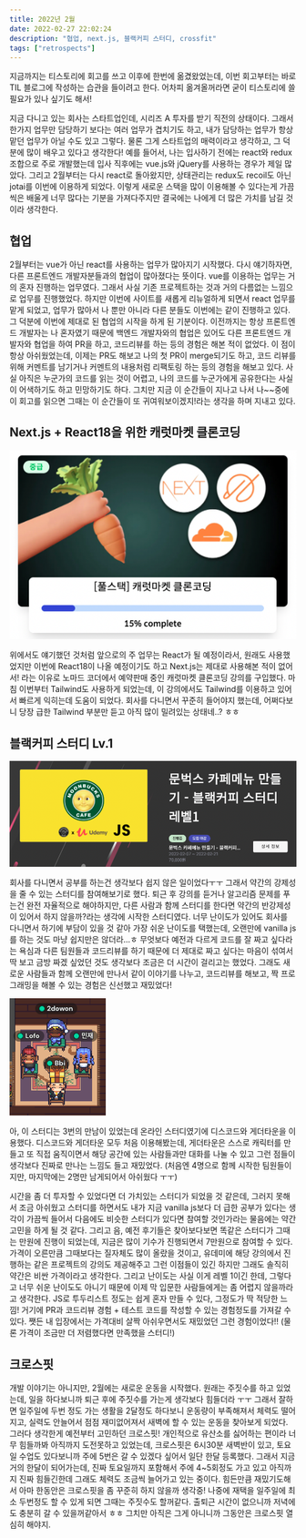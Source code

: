 ```yaml
---
title: 2022년 2월
date: 2022-02-27 22:02:24
description: "협업, next.js, 블랙커피 스터디, crossfit"
tags: ["retrospects"]
---
```


지금까지는 티스토리에 회고를 쓰고 이후에 한번에 옮겼왔었는데, 이번 회고부터는 바로 TIL 블로그에 작성하는 습관을 들이려고 한다. 어차피 옮겨올꺼라면 굳이 티스토리에 쓸 필요가 있나 싶기도 해서!

지금 다니고 있는 회사는 스타트업인데, 시리즈 A 투자를 받기 직전의 상태이다. 그래서 한가지 업무만 담당하기 보다는 여러 업무가 겹치기도 하고, 내가 담당하는 업무가 항상 맡던 업무가 아닐 수도 있고 그렇다. 물론 그게 스타트업의 매력이라고 생각하고, 그 덕분에 많이 배우고 있다고 생각한다! 예를 들어서, 나는 입사하기 전에는 react와 redux 조합으로 주로 개발했는데 입사 직후에는 vue.js와 jQuery를 사용하는 경우가 제일 많았다. 그리고 2월부터는 다시 react로 돌아왔지만, 상태관리는 redux도 recoil도 아닌 jotai를 이번에 이용하게 되었다. 이렇게 새로운 스택을 많이 이용해볼 수 있다는게 가끔씩은 배울게 너무 많다는 기분을 가져다주지만 결국에는 나에게 더 많은 가치를 남길 것이라 생각한다.

## 협업

2월부터는 vue가 아닌 react를 사용하는 업무가 많아지기 시작했다. 다시 얘기하자면, 다른 프론트엔드 개발자분들과의 협업이 많아졌다는 뜻이다. vue를 이용하는 업무는 거의 혼자 진행하는 업무였다. 그래서 사실 기존 프로젝트하는 것과 거의 다름없는 느낌으로 업무를 진행했었다. 하지만 이번에 사이트를 새롭게 리뉴얼하게 되면서 react 업무를 맡게 되었고, 업무가 많아서 나 뿐만 아니라 다른 분들도 이번에는 같이 진행하고 있다. 그 덕분에 이번에 제대로 된 협업의 시작을 하게 된 기분이다. 이전까지는 항상 프론트엔드 개발자는 나 혼자였기 때문에 백엔드 개발자와의 협업은 있어도 다른 프론트엔드 개발자와 협업을 하여 PR을 하고, 코드리뷰를 하는 등의 경험은 해본 적이 없었다. 이 점이 항상 아쉬웠었는데, 이제는 PR도 해보고 나의 첫 PR이 merge되기도 하고, 코드 리뷰를 위해 커멘트를 남기거나 커멘트의 내용처럼 리팩토링 하는 등의 경험을 해보고 있다. 사실 아직은 누군가의 코드를 읽는 것이 어렵고, 나의 코드를 누군가에게 공유한다는 사실이 어색하기도 하고 민망하기도 하다. 그치만 지금 이 순간들이 지나고 나서 나~~중에 이 회고를 읽으면 그때는 이 순간들이 또 귀여워보이겠지!라는 생각을 하며 지내고 있다.

## Next.js + React18을 위한 캐럿마켓 클론코딩

![img1](./1.png)

위에서도 얘기했던 것처럼 앞으로의 주 업무는 React가 될 예정이라서, 원래도 사용했었지만 이번에 React18이 나올 예정이기도 하고 Next.js는 제대로 사용해본 적이 없어서! 라는 이유로 노마드 코더에서 예약판매 중인 캐럿마켓 클론코딩 강의를 구입했다. 마침 이번부터 Tailwind도 사용하게 되었는데, 이 강의에서도 Tailwind를 이용하고 있어서 빠르게 익히는데 도움이 되었다. 회사를 다니면서 꾸준히 들어야지 했는데, 어쩌다보니 당장 급한 Tailwind 부분만 듣고 아직 많이 밀려있는 상태네..? ㅎㅎ

## 블랙커피 스터디 Lv.1

![img2](./2.png)

회사를 다니면서 공부를 하는건 생각보다 쉽지 않은 일이었다ㅜㅜ 그래서 약간의 강제성을 줄 수 있는 스터디를 참여해보기로 했다. 퇴근 후 강의를 듣거나 알고리즘 문제를 푸는건 완전 자율적으로 해야하지만, 다른 사람과 함께 스터디를 한다면 약간의 반강제성이 있어서 하지 않을까?라는 생각에 시작한 스터디였다. 너무 난이도가 있어도 회사를 다니면서 하기에 부담이 있을 것 같아 가장 쉬운 난이도를 택했는데, 오랜만에 vanilla js를 하는 것도 마냥 쉽지만은 않더라...ㅎ 무엇보다 예전과 다르게 코드를 잘 짜고 싶다라는 욕심과 다른 팀원들과 코드리뷰를 하기 때문에 더 제대로 짜고 싶다는 마음이 섞여서 딱 보고 금방 짜겠 싶었던 것도 생각보다 조금은 더 시간이 걸리고는 했었다. 그래도 새로운 사람들과 함께 오랜만에 만나서 같이 이야기를 나누고, 코드리뷰를 해보고, 짝 프로그래밍을 해볼 수 있는 경험은 신선했고 재밌었다!

![img3](./3.png)

아, 이 스터디는 3번의 만남이 있었는데 온라인 스터디였기에 디스코드와 게더타운을 이용했다. 디스코드와 게더타운 모두 처음 이용해봤는데, 게더타운은 스스로 캐릭터를 만들고 또 직접 움직이면서 해당 공간에 있는 사람들과만 대화를 나눌 수 있고 그런 점들이 생각보다 진짜로 만나는 느낌도 들고 재밌었다. (처음엔 4명으로 함께 시작한 팀원들이지만, 마지막에는 2명만 남게되어서 아쉬웠다 ㅜㅜ)

시간을 좀 더 투자할 수 있었다면 더 가치있는 스터디가 되었을 것 같은데, 그러지 못해서 조금 아쉬웠고 스터디를 하면서도 내가 지금 vanilla js보다 더 급한 공부가 있다는 생각이 가끔씩 들어서 다음에도 비슷한 스터디가 있다면 참여할 것인가라는 물음에는 약간 고민을 하게 될 것 같다. 그리고 음, 예전 후기들은 찾아보다보면 똑같은 스터디가 그때는 만원에 진행이 되었는데, 지금은 많이 기수가 진행되면서 7만원으로 참여할 수 있다. 가격이 오른만큼 그때보다는 질자체도 많이 올랐을 것이고, 유데미에 해당 강의에서 진행하는 같은 프로젝트의 강의도 제공해주고 그런 이점들이 있긴 하지만 그래도 솔직히 약간은 비싼 가격이라고 생각한다. 그리고 난이도는 사실 이게 레벨 1이긴 한데, 그렇다고 너무 쉬운 난이도도 아니기 때문에 이제 막 입문한 사람들에게는 좀 어렵지 않을까라고 생각한다. JS로 투두리스트 정도는 쉽게 혼자 만들 수 있다, 그정도가 딱 적당한 느낌! 거기에 PR과 코드리뷰 경험 + 테스트 코드를 작성할 수 있는 경험정도를 가져갈 수 있다. 쨋든 내 입장에서는 가격대비 살짝 아쉬우면서도 재밌었던 그런 경험이었다!! (물론 가격이 조금만 더 저렴했다면 만족했을 스터디!)

## 크로스핏

개발 이야기는 아니지만, 2월에는 새로운 운동을 시작했다. 원래는 주짓수를 하고 있었는데, 일을 하다보니까 퇴근 후에 주짓수를 가는게 생각보다 힘들더라 ㅜㅜ 그래서 잘하면 일주일에 두번 정도 가는 생활을 2달정도 하다보니 운동량이 부족해져서 체력도 떨어지고, 실력도 안늘어서 점점 재미없어져서 새벽에 할 수 있는 운동을 찾아보게 되었다. 그러다 생각한게 예전부터 고민하던 크로스핏! 개인적으로 유산소를 싫어하는 편이라 너무 힘들까봐 아직까지 도전못하고 있었는데, 크로스핏은 6시30분 새벽반이 있고, 토요일 수업도 있다보니까 주에 5번은 갈 수 있겠다 싶어서 일단 한달 등록했다. 그래서 지금 거의 한달이 되어가는데, 진짜 토요일까지 포함해서 주에 4~5회정도 가고 있고 아직까지 진짜 힘들긴한데 그래도 체력도 조금씩 늘어가고 있는 중이다. 힘든만큼 재밌기도해서 아마 한동안은 크로스핏을 좀 꾸준히 하지 않을까 생각중! 나중에 재택을 일주일에 최소 두번정도 할 수 있게 되면 그때는 주짓수도 할꺼같다. 출퇴근 시간이 없으니까 저녁에도 충분히 갈 수 있을꺼같아서 ㅎㅎ 그치만 아직은 그게 아니니까 그동안은 크로스핏 열심히 해야지.
